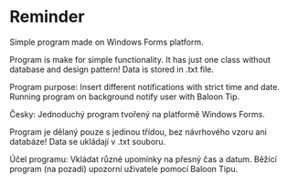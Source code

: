 # Reminder

Simple program made on Windows Forms platform. 

Program is make for simple functionality. It has just one class without database and design pattern! Data is stored in .txt file.

Program purpose:
  Insert different notifications with strict time and date. Running program on background notify user with Baloon Tip.


Česky:
Jednoduchý program tvořený na platformě Windows Forms. 
 
Program je dělaný pouze s jedinou třídou, bez návrhového vzoru ani databáze! Data se ukládají v .txt souboru.

Účel programu:
   Vkládat různé upomínky na přesný čas a datum. Běžící program (na pozadí) upozorní uživatele pomocí Baloon Tipu.
